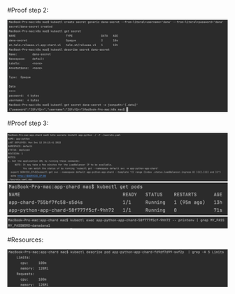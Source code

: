 #Proof step 2:

![output](images/output5.png)

#Proof step 3:

![output](images/output6.png)
![output](images/output7.png)
![output](images/output8.png)

#Resources:

![output](images/resources.png)
